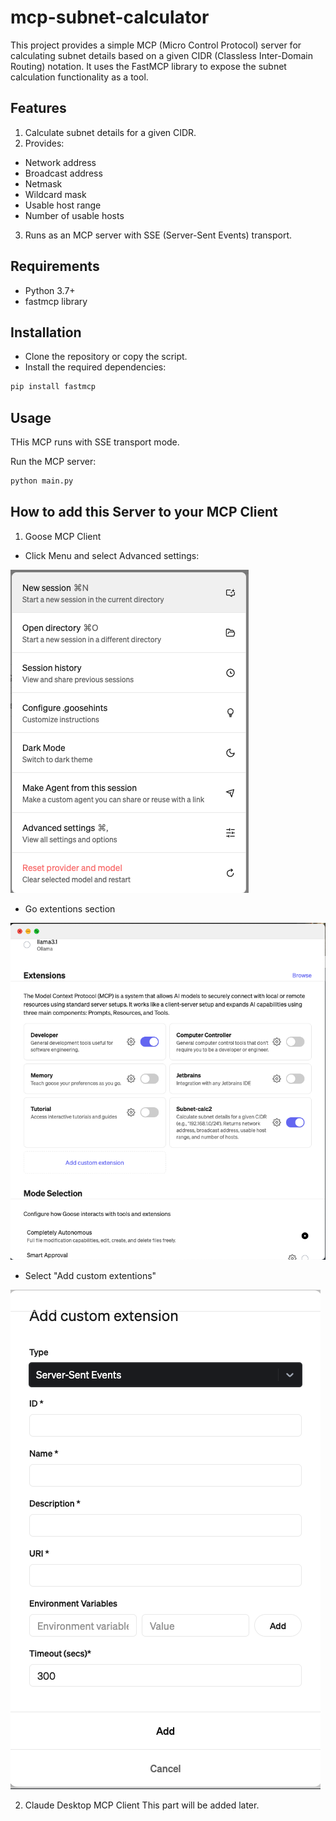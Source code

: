 # mcp-subnet-calculator

This project provides a simple MCP (Micro Control Protocol) server for calculating subnet details based on a given CIDR (Classless Inter-Domain Routing) notation. It uses the FastMCP library to expose the subnet calculation functionality as a tool.

## Features
1. Calculate subnet details for a given CIDR.
2. Provides:
- Network address
- Broadcast address
- Netmask
- Wildcard mask
- Usable host range
- Number of usable hosts
3. Runs as an MCP server with SSE (Server-Sent Events) transport.

## Requirements
- Python 3.7+
- fastmcp library

## Installation
- Clone the repository or copy the script.
- Install the required dependencies:
```sh
pip install fastmcp
```

## Usage
THis MCP runs with SSE transport mode.

Run the MCP server:
```sh
python main.py
```

## How to add this Server to your MCP Client

1. Goose MCP Client
- Click Menu and select Advanced settings:

![alt text](images/image.png)

- Go extentions section

![alt text](images/image-1.png)

- Select "Add custom extentions"

![alt text](images/image-2.png)


2. Claude Desktop MCP Client
This part will be added later.